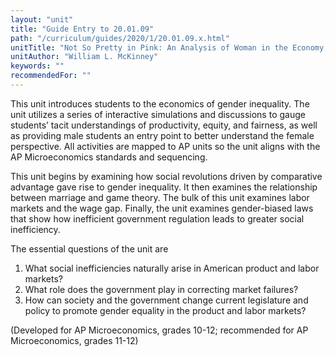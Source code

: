 ```yaml
---
layout: "unit"
title: "Guide Entry to 20.01.09"
path: "/curriculum/guides/2020/1/20.01.09.x.html"
unitTitle: "Not So Pretty in Pink: An Analysis of Woman in the Economy, 2020"
unitAuthor: "William L. McKinney"
keywords: ""
recommendedFor: "" 
---
```

<main>
        <p>This unit introduces students to the economics of gender inequality. The unit utilizes a series of interactive simulations and discussions to gauge students&rsquo; tacit understandings of productivity, equity, and fairness, as well as providing male students an entry point to better understand the female perspective. All activities are mapped to AP units so the unit aligns with the AP Microeconomics standards and sequencing.</p>
<p>This unit begins by examining how social revolutions driven by comparative advantage gave rise to gender inequality. It then examines the relationship between marriage and game theory. The bulk of this unit examines labor markets and the wage gap. Finally, the unit examines gender-biased laws that show how inefficient government regulation leads to greater social inefficiency.</p>
<p>The essential questions of the unit are</p>
<ol>
<li><span>What social inefficiencies naturally arise in American product and labor markets?</span></li>
<li><span>What role does the government play in correcting market failures?</span></li>
<li><span>How can society and the government change current legislature and policy to promote gender equality in the product and labor markets?</span></li>
</ol>
<p>(Developed for AP Microeconomics, grades 10-12; recommended for AP Microeconomics, grades 11-12)</p>
</main>
